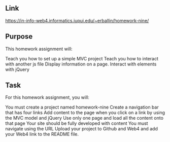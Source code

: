 ## Link

https://in-info-web4.informatics.iupui.edu/~erballin/homework-nine/

## Purpose

This homework assignment will:

Teach you how to set up a simple MVC project
Teach you how to interact with another js file
Display information on a page.
Interact with elements with jQuery

## Task

For this homework assignment, you will:

You must create a project named homework-nine
Create a navigation bar that has four links
Add content to the page when you click on a link by using the MVC model and jQuery
Use only one page and load all the content onto that page
Your site should be fully developed with content
You must navigate using the URL
Upload your project to Github and Web4 and add your Web4 link to the README file.

